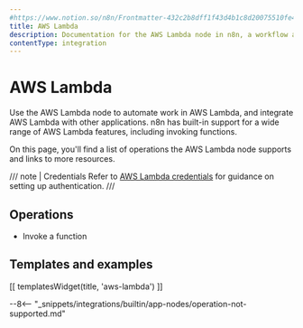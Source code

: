 ```yaml
---
#https://www.notion.so/n8n/Frontmatter-432c2b8dff1f43d4b1c8d20075510fe4
title: AWS Lambda
description: Documentation for the AWS Lambda node in n8n, a workflow automation platform. Includes details of operations and configuration, and links to examples and credentials information.
contentType: integration
---
```


# AWS Lambda

Use the AWS Lambda node to automate work in AWS Lambda, and integrate AWS Lambda with other applications. n8n has built-in support for a wide range of AWS Lambda features, including invoking functions.

On this page, you'll find a list of operations the AWS Lambda node supports and links to more resources.

/// note | Credentials
Refer to [AWS Lambda credentials](/integrations/builtin/credentials/aws/) for guidance on setting up authentication. 
///

## Operations

* Invoke a function

## Templates and examples

<!-- see https://www.notion.so/n8n/Pull-in-templates-for-the-integrations-pages-37c716837b804d30a33b47475f6e3780 -->
[[ templatesWidget(title, 'aws-lambda') ]]

--8<-- "_snippets/integrations/builtin/app-nodes/operation-not-supported.md"

